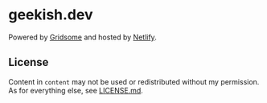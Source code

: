 # geekish.dev

Powered by [Gridsome](https://gridsome.org) and hosted by [Netlify](https://netlify.com).

## License

Content in `content` may not be used or redistributed without my permission. As for everything else, see [LICENSE.md](LICENSE.md).
